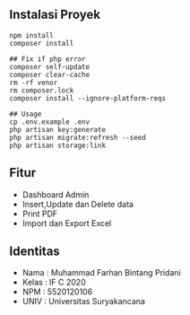 ## Instalasi Proyek

```
npm install
composer install
```

```
## Fix if php error
composer self-update
composer clear-cache
rm -rf venor
rm composer.lock
composer install --ignore-platform-reqs
```

```
## Usage
cp .env.example .env
php artisan key:generate
php artisan migrate:refresh --seed
php artisan storage:link
```

## Fitur

-   Dashboard Admin
-   Insert,Update dan Delete data
-   Print PDF
-   Import dan Export Excel

## Identitas

-   Nama : Muhammad Farhan Bintang Pridani
-   Kelas : IF C 2020
-   NPM : 5520120106
-   UNIV : Universitas Suryakancana
